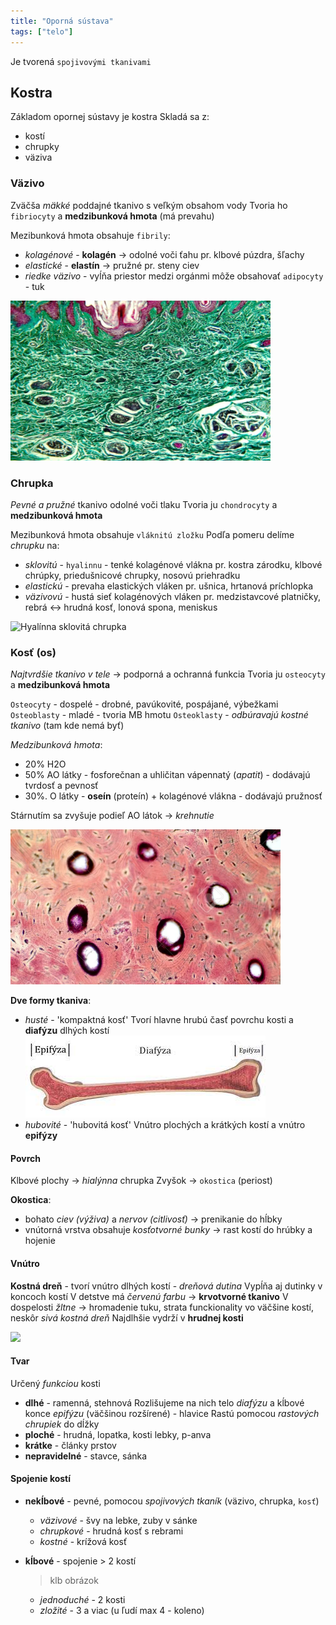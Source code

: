 ```yaml
---
title: "Oporná sústava"
tags: ["telo"]
---
```


Je tvorená `spojivovými tkanivami`

## Kostra
Základom opornej sústavy je kostra
Skladá sa z:
- kostí
- chrupky
- väziva

### Väzivo
Zväčša *mäkké* poddajné tkanivo s veľkým obsahom vody
Tvoria ho `fibriocyty` a **medzibunková hmota** (má prevahu)

Mezibunková hmota obsahuje `fibrily`:
- *kolagénové* - $\textbf{kolagén}$ -> odolné voči ťahu
	pr. klbové púzdra, šľachy
- *elastické* - $\textbf{elastín}$ -> pružné
	pr. steny ciev
- *riedke väzivo* - vyĺňa priestor medzi orgánmi
	môže obsahovať `adipocyty` - tuk

![Kolagénové vlákna väzivo](attachments/kolagénové-vlákna-väzivo.png)

### Chrupka
*Pevné a pružné* tkanivo odolné voči tlaku
Tvoria ju `chondrocyty` a **medzibunková hmota**

Mezibunková hmota obsahuje `vláknitú zložku`
Podľa pomeru delíme *chrupku* na:
- *sklovitú* - `hyalinnu` - tenké kolagénové vlákna
pr. kostra zárodku, klbové chrúpky, priedušnicové chrupky, nosovú priehradku
- *elastickú* - prevaha elastických vláken
pr. ušnica, hrtanová príchlopka
- *väzivovú* - hustá sieť kolagénových vláken
pr. medzistavcové platničky, rebrá <-> hrudná kosť, lonová spona, meniskus

![Hyalínna sklovitá chrupka](attachments/hyalínna-chrupka.png)

### Kosť (os)
*Najtvrdšie tkanivo v tele* -> podporná a ochranná funkcia
Tvoria ju `osteocyty` a **medzibunková hmota**

`Osteocyty` - dospelé - drobné, pavúkovité, pospájané, výbežkami
`Osteoblasty` - mladé - tvoria MB hmotu
`Osteoklasty` - *odbúravajú kostné tkanivo* (tam kde nemá byť)

*Medzibunková hmota*:
- 20% H2O
- 50% AO látky - fosforečnan a uhličitan vápennatý (*apatit*) - dodávajú tvrdosť a pevnosť
- 30%. O látky - $\textbf{oseín}$ (proteín) + kolagénové vlákna - dodávajú pružnosť

Stárnutím sa zvyšuje podieľ AO látok -> *krehnutie*

![Haversove systémy, bubliny = cievy, čierne tyčinky = osteocyty](attachments/štuktúra-kosť-mikroskop.png)

**Dve formy tkaniva**:
- *husté* - 'kompaktná kosť'
Tvorí hlavne hrubú časť povrchu kosti a **diafýzu** dlhých kostí
![](attachments/časti-kosti.png)
- *hubovité* - 'hubovitá kosť' 
Vnútro plochých a krátkých kostí a vnútro **epifýzy**

#### Povrch
Klbové plochy -> *hialýnna* chrupka
Zvyšok -> `okostica` (periost)

**Okostica**:
- bohato *ciev (výživa)* a *nervov (citlivosť)* -> prenikanie do hĺbky
- vnútorná vrstva obsahuje *kosťotvorné bunky* -> rast kostí do hrúbky a hojenie

#### Vnútro
**Kostná dreň** - tvorí vnútro dlhých kostí - *dreňová dutina*
Vypĺňa aj dutinky v koncoch kostí
V detstve má *červenú farbu* -> **krvotvorné tkanivo**
V dospelosti *žltne* -> hromadenie tuku, strata funckionality vo väčšine kostí, neskôr *sivá kostná dreň*
Najdlhšie vydrží v **hrudnej kosti**

![](attachments/vnútro-kosti.png)

#### Tvar
Určený *funkciou* kosti

- **dlhé** - ramenná, stehnová
Rozlišujeme na nich telo *diafýzu* a kĺbové konce *epifýzu* (väčšinou rozšírené) - hlavice
Rastú pomocou *rastových chrupiek* do dĺžky
- **ploché** - hrudná, lopatka, kosti lebky, p-anva
- **krátke** - články prstov
- **nepravidelné** - stavce, sánka

#### Spojenie kostí
- **nekĺbové** - pevné, pomocou *spojivových tkaník* (väzivo, chrupka, `kosť`)
	- *väzivové* - švy na lebke, zuby v sánke
	- *chrupkové* - hrudná kosť s rebrami
	- *kostné* - krížová kosť
- **kĺbové** - spojenie > 2 kostí
	> klb obrázok
	
	- *jednoduché* - 2 kosti
	- *zložité* - 3 a viac (u ľudí max 4 - koleno)